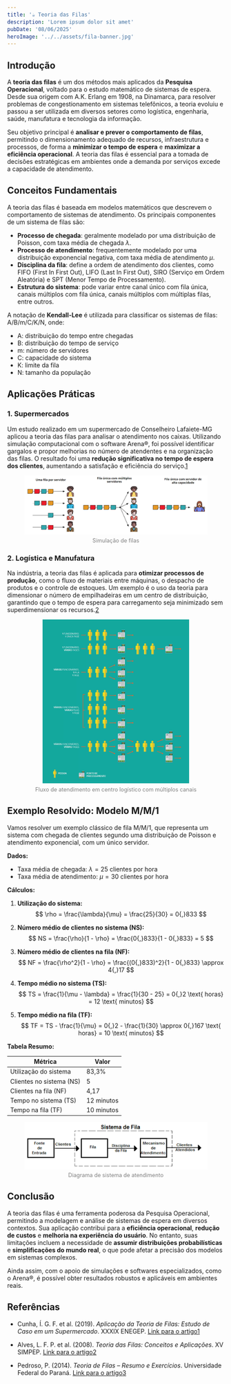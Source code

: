 ```yaml
---
title: '☕ Teoria das Filas'
description: 'Lorem ipsum dolor sit amet'
pubDate: '08/06/2025'
heroImage: '../../assets/fila-banner.jpg'
---
```


## Introdução

A **teoria das filas** é um dos métodos mais aplicados da **Pesquisa Operacional**, voltado para o estudo matemático de sistemas de espera. Desde sua origem com A.K. Erlang em 1908, na Dinamarca, para resolver problemas de congestionamento em sistemas telefônicos, a teoria evoluiu e passou a ser utilizada em diversos setores como logística, engenharia, saúde, manufatura e tecnologia da informação.

Seu objetivo principal é **analisar e prever o comportamento de filas**, permitindo o dimensionamento adequado de recursos, infraestrutura e processos, de forma a **minimizar o tempo de espera** e **maximizar a eficiência operacional**. A teoria das filas é essencial para a tomada de decisões estratégicas em ambientes onde a demanda por serviços excede a capacidade de atendimento.

## Conceitos Fundamentais

A teoria das filas é baseada em modelos matemáticos que descrevem o comportamento de sistemas de atendimento. Os principais componentes de um sistema de filas são:

- **Processo de chegada**: geralmente modelado por uma distribuição de Poisson, com taxa média de chegada $\lambda$.
- **Processo de atendimento**: frequentemente modelado por uma distribuição exponencial negativa, com taxa média de atendimento $\mu$.
- **Disciplina da fila**: define a ordem de atendimento dos clientes, como FIFO (First In First Out), LIFO (Last In First Out), SIRO (Serviço em Ordem Aleatória) e SPT (Menor Tempo de Processamento).
- **Estrutura do sistema**: pode variar entre canal único com fila única, canais múltiplos com fila única, canais múltiplos com múltiplas filas, entre outros.

A notação de **Kendall-Lee** é utilizada para classificar os sistemas de filas: A/B/m/C/K/N, onde:
- A: distribuição do tempo entre chegadas
- B: distribuição do tempo de serviço
- m: número de servidores
- C: capacidade do sistema
- K: limite da fila
- N: tamanho da população

## Aplicações Práticas

### 1. Supermercados

Um estudo realizado em um supermercado de Conselheiro Lafaiete-MG aplicou a teoria das filas para analisar o atendimento nos caixas. Utilizando simulação computacional com o software Arena®, foi possível identificar gargalos e propor melhorias no número de atendentes e na organização das filas. O resultado foi uma **redução significativa no tempo de espera dos clientes**, aumentando a satisfação e eficiência do serviço.[1](https://www.researchgate.net/profile/Icaro-Cunha-4/publication/385908003_APLICACAO_DA_TEORIA_DE_FILAS_ESTUDO_DE_CASO_EM_UM_SUPERMERCADO/links/673b727b88177c79e83120b3/APLICACAO-DA-TEORIA-DE-FILAS-ESTUDO-DE-CASO-EM-UM-SUPERMERCADO.pdf)

<figure style="text-align: center;">
  <img src="/src/assets/simulacao-de-filas.png" 
       alt="Modelo de simulação de filas em supermercado" 
       style="max-width: 100%; height: auto; display: block; margin: 0 auto;" />
  <figcaption style="font-size: 0.9em; color: gray; margin-top: 0.5em;">
    Simulação de filas
</figure>

### 2. Logística e Manufatura

Na indústria, a teoria das filas é aplicada para **otimizar processos de produção**, como o fluxo de materiais entre máquinas, o despacho de produtos e o controle de estoques. Um exemplo é o uso da teoria para dimensionar o número de empilhadeiras em um centro de distribuição, garantindo que o tempo de espera para carregamento seja minimizado sem superdimensionar os recursos.[2](https://fecilcam.br/anais/vii_eepa/data/uploads/artigos/3-03.pdf)

<figure style="text-align: center;">
  <img src="/src/assets/fluxo-de-atendimento.png" 
       alt="Fluxo de atendimento em centro logístico" 
       style="max-width: 80%; height: auto; display: block; margin: 0 auto;" />
  <figcaption style="font-size: 0.9em; color: gray; margin-top: 0.5em;">
    Fluxo de atendimento em centro logístico com múltiplos canais
  </figcaption>
</figure>

## Exemplo Resolvido: Modelo M/M/1

Vamos resolver um exemplo clássico de fila M/M/1, que representa um sistema com chegada de clientes segundo uma distribuição de Poisson e atendimento exponencial, com um único servidor.

**Dados:**
- Taxa média de chegada: $\lambda = 25$ clientes por hora
- Taxa média de atendimento: $\mu = 30$ clientes por hora

**Cálculos:**

1. **Utilização do sistema:**
   $$
   \rho = \frac{\lambda}{\mu} = \frac{25}{30} = 0{,}833
   $$

2. **Número médio de clientes no sistema (NS):**
   $$
   NS = \frac{\rho}{1 - \rho} = \frac{0{,}833}{1 - 0{,}833} = 5
   $$

3. **Número médio de clientes na fila (NF):**
   $$
   NF = \frac{\rho^2}{1 - \rho} = \frac{(0{,}833)^2}{1 - 0{,}833} \approx 4{,}17
   $$

4. **Tempo médio no sistema (TS):**
   $$
   TS = \frac{1}{\mu - \lambda} = \frac{1}{30 - 25} = 0{,}2 \text{ horas} = 12 \text{ minutos}
   $$

5. **Tempo médio na fila (TF):**
   $$
   TF = TS - \frac{1}{\mu} = 0{,}2 - \frac{1}{30} \approx 0{,}167 \text{ horas} = 10 \text{ minutos}
   $$

**Tabela Resumo:**

| Métrica                  | Valor         |
|--------------------------|---------------|
| Utilização do sistema    | 83,3%         |
| Clientes no sistema (NS) | 5             |
| Clientes na fila (NF)    | 4,17          |
| Tempo no sistema (TS)    | 12 minutos    |
| Tempo na fila (TF)       | 10 minutos    |

<figure style="text-align: center;">
  <img src="/src/assets/diagrama-m-m-1.png" 
       alt="Diagrama do sistema M/M/1" 
       style="max-width: 100%; height: auto; display: block; margin: 0 auto;" />
  <figcaption style="font-size: 0.9em; color: gray; margin-top: 0.5em;">
    Diagrama de sistema de atendimento
  </figcaption>
</figure>

## Conclusão

A teoria das filas é uma ferramenta poderosa da Pesquisa Operacional, permitindo a modelagem e análise de sistemas de espera em diversos contextos. Sua aplicação contribui para a **eficiência operacional**, **redução de custos** e **melhoria na experiência do usuário**. No entanto, suas limitações incluem a necessidade de **assumir distribuições probabilísticas** e **simplificações do mundo real**, o que pode afetar a precisão dos modelos em sistemas complexos.

Ainda assim, com o apoio de simulações e softwares especializados, como o Arena®, é possível obter resultados robustos e aplicáveis em ambientes reais.

## Referências

- Cunha, Í. G. F. et al. (2019). *Aplicação da Teoria de Filas: Estudo de Caso em um Supermercado*. XXXIX ENEGEP. [Link para o artigo](https://www.researchgate.net/profile/Icaro-Cunha-4/publication/385908003_APLICACAO_DA_TEORIA_DE_FILAS_ESTUDO_DE_CASO_EM_UM_SUPERMERCADO/links/673b727b88177c79e83120b3/APLICACAO-DA-TEORIA-DE-FILAS-ESTUDO-DE-CASO-EM-UM-SUPERMERCADO.pdf)[1](https://www.researchgate.net/profile/Icaro-Cunha-4/publication/385908003_APLICACAO_DA_TEORIA_DE_FILAS_ESTUDO_DE_CASO_EM_UM_SUPERMERCADO/links/673b727b88177c79e83120b3/APLICACAO-DA-TEORIA-DE-FILAS-ESTUDO-DE-CASO-EM-UM-SUPERMERCADO.pdf)

- Alves, L. F. P. et al. (2008). *Teoria das Filas: Conceitos e Aplicações*. XV SIMPEP. [Link para o artigo](https://fecilcam.br/anais/vii_eepa/data/uploads/artigos/3-03.pdf)[2](https://fecilcam.br/anais/vii_eepa/data/uploads/artigos/3-03.pdf)

- Pedroso, P. (2014). *Teoria de Filas – Resumo e Exercícios*. Universidade Federal do Paraná. [Link para o artigo](https://www.eletrica.ufpr.br/pedroso/2014/TE816/Filas-Resumo-Exercicios.pdf)[3](https://www.eletrica.ufpr.br/pedroso/2014/TE816/Filas-Resumo-Exercicios.pdf)
